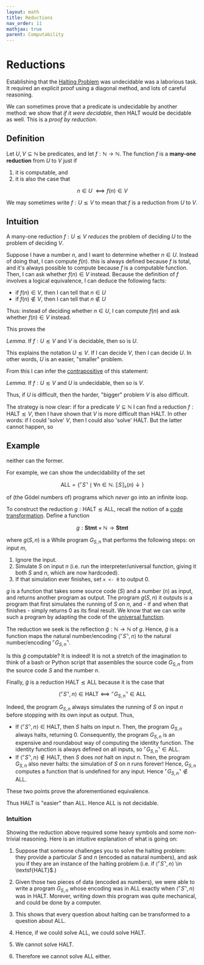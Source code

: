 ```yaml
---
layout: math
title: Reductions
nav_order: 11
mathjax: true
parent: Computability
---
```


# Reductions

Establishing that the [Halting
Problem](https://uob-coms20007.github.io/reference/computability/halting.html)
was undecidable was a laborious task. It required an explicit proof using a
diagonal method, and lots of careful reasoning.

We can sometimes prove that a predicate is undecidable by another method: we
show that _if it were decidable_, then $\textsf{HALT}$ would be decidable as
well. This is a _proof by reduction_.

## Definition

Let $U, V \subseteq \mathbb{N}$ be predicates, and let $f : \mathbb{N} \to
\mathbb{N}$. The function $f$ is a __many-one reduction__ from $U$ to $V$ just if

1. it is computable, and 
2. it is also the case that

$$
  n \in U\ ⟺ f(n) \in V
$$

We may sometimes write $f : U ≲ V$ to mean that $f$ is a reduction from $U$ to $V$.

## Intuition

A many-one reduction $f : U ≲ V$ _reduces_ the problem of deciding $U$ to the
problem of deciding $V$.

Suppose I have a number $n$, and I want to determine whether $n \in U$.
Instead of doing that, I can compute $f(n)$. this is always defined because
$f$ is total, and it's always possible to compute because $f$ is a computable
function. Then, I can ask whether $f(n) \in V$ instead. Because the definition of $f$ involves a logical equivalence, I can deduce the following facts:
* if $f(n) \in V$, then I can tell that $n \in U$
* if $f(n) \not\in V$, then I can tell that $n \not\in U$ 

Thus: instead of deciding whether $n \in U$, I can compute $f(n)$ and ask
whether $f(n) \in V$ instead.

This proves the 

*Lemma.* If $f : U ≲ V$ and $V$ is decidable, then so is $U$.

This explains the notation $U ≲ V$. If I can decide $V$, then I can decide
$U$. In other words, $U$ is an easier, "smaller" problem.


From this I can infer the
[contrapositive](https://en.wikipedia.org/wiki/Contraposition) of this
statement:

*Lemma.* If $f : U ≲ V$ and $U$ is undecidable, then so is $V$.

Thus, if $U$ is difficult, then the harder, "bigger" problem $V$ is also
difficult.

The strategy is now clear: if for a predicate $V \subseteq \mathbb{N}$ I can
find a reduction $f : \textsf{HALT} ≲ V$, then I have shown that $V$ is more
difficult than $\textsf{HALT}$. In other words: if I could 'solve' $V$, then
I could also 'solve' $\textsf{HALT}$. But the latter cannot happen, so

## Example
neither can the former.

For example, we can show the undecidability of the set

$$
  \textsf{ALL} = \{ \ulcorner S \urcorner \mid \forall n \in \mathbb{N}.\  ⟦ S ⟧_\texttt{x}(n) \downarrow \}
$$

of (the Gödel numbers of) programs which _never_ go into an infinite loop.

To construct the reduction $g : \textsf{HALT} ≲ \textsf{ALL}$, recall the notion
of a [code
transformation](https://uob-coms20007.github.io/reference/computability/goedel.html#code-transformation).
Define a function

$$
  g : \textbf{Stmt} \times \mathbb{N} \to \textbf{Stmt}
$$

where $g(S, n)$ is a While program $G_{S, n}$ that performs the
following steps: on input $m$,
1. Ignore the input.
2. Simulate $S$ on input $n$ (i.e. run the interpreter/universal function, giving it both $S$ and $n$, which are now hardcoded).
3. If that simulation ever finishes, set `x <- 0` to output $0$.

$g$ is a function that takes some source code ($S$) and a number ($n$) as input,
and returns another program as output. The program $g(S, n)$ it outputs is a
program that first simulates the running of $S$ on $n$, and - if and when that
finishes - simply returns 0 as its final result. We know that we can write such
a program by adapting the code of the [universal
function](https://uob-coms20007.github.io/reference/computability/universal.html#universal-function).

The reduction we seek is the reflection $\tilde{g} : \mathbb{N} \to \mathbb{N}$
of $g$. Hence, $\tilde{g}$ is a function maps the natural number/encoding
$\langle \ulcorner S \urcorner, n \rangle$ to the natural number/encoding
$\ulcorner G_{S, n} \urcorner$.

Is this $\tilde{g}$ computable? It is indeed! It is not a stretch of the
imagination to think of a bash or Python script that assembles the source code
$G_{S, n}$ from the source code $S$ and the number $n$.

Finally, $\tilde{g}$ is a reduction $\textsf{HALT} ≲ \textsf{ALL}$ because it is the
case that

$$
  \langle \ulcorner S \urcorner, n \rangle \in \textsf{HALT}
    ⟺
  \ulcorner G_{S, n} \urcorner \in \textsf{ALL}
$$

Indeed, the program $G_{S, n}$ always simulates the running of $S$ on input
$n$ before stopping with its own input as output. Thus, 
* If $\langle \ulcorner S \urcorner, n \rangle \in \textsf{HALT}$, then $S$
  halts on input $n$. Then, the program $G_{S, n}$ always halts, returning $0$.
  Consequently, the program $G_{S, n}$ is an expensive and roundabout way of
  computing the identity function. The identity function is always defined on
  all inputs, so $\ulcorner G_{S, n} \urcorner \in \textsf{ALL}$.
* If $\langle \ulcorner S \urcorner, n \rangle \not\in \textsf{HALT}$, then $S$
  does _not_ halt on input $n$. Then, the program $G_{S, n}$ also never halts:
  the simulation of $S$ on $n$ runs forever! Hence, $G_{S, n}$ computes a
  function that is undefined for any input. Hence $\ulcorner G_{S, n} \urcorner
  \not\in \textsf{ALL}$.

These two points prove the aforementioned equivalence.

Thus $\textsf{HALT}$ is "easier" than $\textsf{ALL}$. Hence $\textsf{ALL}$ is not decidable.

### Intuition

Showing the reduction above required some heavy symbols and some non-trivial
reasoning. Here is an intuitive explanation of what is going on:

1. Suppose that someone challenges you to solve the halting problem: they
   provide a particular $S$ and $n$ (encoded as natural numbers), and ask you if
   they are an instance of the halting problem (i.e. if $\langle \ulcorner S
   \urcorner, n \rangle$ \in \textsf{HALT}$.)

2. Given those two pieces of data (encoded as numbers), we were able to write a
   program $G_{S, n}$ whose encoding was in $\textsf{ALL}$ exactly when $\langle
   \ulcorner S \urcorner, n \rangle$ was in $\mathsf{HALT}$. Morever, writing
   down this program was quite mechanical, and could be done by a computer.
   
3. This shows that every question about halting can be transformed to a question
   about $\textsf{ALL}$.

4. Hence, if we could solve $\textsf{ALL}$, we could solve $\textsf{HALT}$.

5. We cannot solve $\textsf{HALT}$.

6. Therefore we cannot solve $\textsf{ALL}$ either.